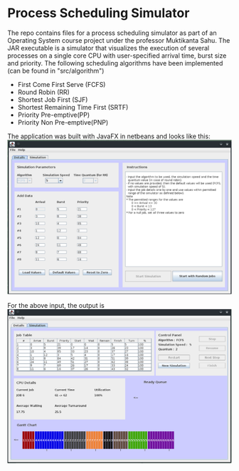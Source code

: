 # Process Scheduling Simulator
The repo contains files for a process scheduling simulator as part of an Operating System course project under the professor Muktikanta Sahu. 
The JAR executable is a simulator that visualizes the execution of several processes on a single core CPU with user-specified arrival time, burst size and priority. 
The following scheduling algorithms have been implemented (can be found in "src/algorithm")
- First Come First Serve (FCFS)
- Round Robin (RR)
- Shortest Job First (SJF)
- Shortest Remaining Time First (SRTF)
- Priority Pre-emptive(PP) 
- Priority Non Pre-emptive(PNP)

The application was built with JavaFX in netbeans and looks like this:
![Input](https://github.com/theadityasam/processSimulator/blob/master/images/1_fcfs_in.png) 

For the above input, the output is 
![FCFSOutput](https://github.com/theadityasam/processSimulator/blob/master/images/1_fcfs_out.png)
